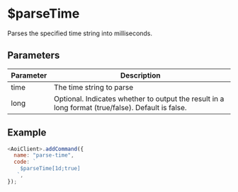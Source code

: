 # $parseTime

Parses the specified time string into milliseconds.

## Parameters

| Parameter | Description                            |
| --------- | -------------------------------------- |
| time      | The time string to parse               |
| long      | Optional. Indicates whether to output the result in a long format (true/false). Default is false. |

## Example

```js
<AoiClient>.addCommand({
  name: "parse-time",
  code: `
    $parseTime[1d;true]
   `,
});
```